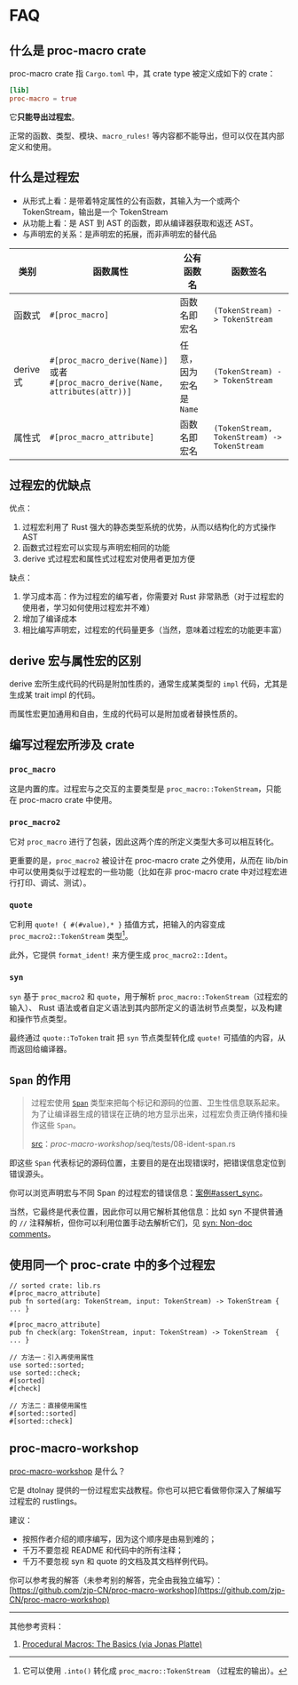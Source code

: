 # FAQ

## 什么是 proc-macro crate

proc-macro crate 指 `Cargo.toml` 中，其 crate type 被定义成如下的 crate：

```toml
[lib]
proc-macro = true
```

它**只能导出过程宏**。

正常的函数、类型、模块、`macro_rules!` 等内容都不能导出，但可以仅在其内部定义和使用。

## 什么是过程宏

- 从形式上看：是带着特定属性的公有函数，其输入为一个或两个 TokenStream，输出是一个 TokenStream
- 从功能上看：是 AST 到 AST 的函数，即从编译器获取和返还 AST。
- 与声明宏的关系：是声明宏的拓展，而非声明宏的替代品

| 类别      | 函数属性                                                                             | 公有函数名              | 函数签名                                    |
|-----------|--------------------------------------------------------------------------------------|-------------------------|---------------------------------------------|
| 函数式    | `#[proc_macro]`                                                                      | 函数名即宏名            | `(TokenStream) -> TokenStream`              |
| derive 式 | `#[proc_macro_derive(Name)]` 或者<br> `#[proc_macro_derive(Name, attributes(attr))]` | 任意，因为宏名是 `Name` | `(TokenStream) -> TokenStream`              |
| 属性式    | `#[proc_macro_attribute]`                                                            | 函数名即宏名            | `(TokenStream, TokenStream) -> TokenStream` |

## 过程宏的优缺点

优点：
1. 过程宏利用了 Rust 强大的静态类型系统的优势，从而以结构化的方式操作 AST
2. 函数式过程宏可以实现与声明宏相同的功能
3. derive 式过程宏和属性式过程宏对使用者更加方便

缺点：
1. 学习成本高：作为过程宏的编写者，你需要对 Rust 非常熟悉（对于过程宏的使用者，学习如何使用过程宏并不难）
2. 增加了编译成本
3. 相比编写声明宏，过程宏的代码量更多（当然，意味着过程宏的功能更丰富）

## derive 宏与属性宏的区别

derive 宏所生成代码的代码是附加性质的，通常生成某类型的 `impl` 代码，尤其是生成某 trait impl 的代码。

而属性宏更加通用和自由，生成的代码可以是附加或者替换性质的。

## 编写过程宏所涉及 crate

### `proc_macro`

这是内置的库。过程宏与之交互的主要类型是 `proc_macro::TokenStream`，只能在 proc-macro crate 中使用。

### `proc_macro2`

它对 `proc_macro` 进行了包装，因此这两个库的所定义类型大多可以相互转化。

更重要的是，`proc_macro2` 被设计在 proc-macro crate 之外使用，从而在 
lib/bin 中可以使用类似于过程宏的一些功能（比如在非 
proc-macro crate 中对过程宏进行打印、调试、测试）。

### `quote`

它利用 `quote! { #(#value),* }` 插值方式，把输入的内容变成 `proc_macro2::TokenStream` 类型[^proc_macro2::TokenStream]。

此外，它提供 `format_ident!` 来方便生成 `proc_macro2::Ident`。

[^proc_macro2::TokenStream]: 它可以使用 `.into()` 转化成 `proc_macro::TokenStream` （过程宏的输出）。

### `syn`

`syn` 基于 `proc_macro2` 和 `quote`，用于解析 `proc_macro::TokenStream`（过程宏的输入）、 Rust
语法或者自定义语法到其内部所定义的语法树节点类型，以及构建和操作节点类型。

最终通过 `quote::ToToken` trait 把 `syn` 节点类型转化成 `quote!` 可插值的内容，从而返回给编译器。

## `Span` 的作用

> 过程宏使用 [`Span`] 
> 类型来把每个标记和源码的位置、卫生性信息联系起来。为了让编译器生成的错误在正确的地方显示出来，过程宏负责正确传播和操作这些 
> `Span`。
>
> [src]：*proc-macro-workshop*/seq/tests/08-ident-span.rs

即这些 `Span` 代表标记的源码位置，主要目的是在出现错误时，把错误信息定位到错误源头。

你可以浏览声明宏与不同 Span 的过程宏的错误信息：[案例#assert_sync](./study-case.html#assert_sync)。

当然，它最终是代表位置，因此你可以用它解析其他信息：比如 syn 不提供普通的 `//` 注释解析，但你可以利用位置手动去解析它们，见
[syn: Non-doc comments](https://github.com/dtolnay/syn/issues/946)。

[src]: https://github.com/dtolnay/proc-macro-workshop/blob/0e90cf2551e42f85620aca092b4255fa1bd10660/seq/tests/08-ident-span.rs
[`Span`]: https://docs.rs/proc-macro2/latest/proc_macro2/struct.Span.html

## 使用同一个 proc-crate 中的多个过程宏


```rust, ignored
// sorted crate: lib.rs
#[proc_macro_attribute]
pub fn sorted(arg: TokenStream, input: TokenStream) -> TokenStream { ... }

#[proc_macro_attribute]
pub fn check(arg: TokenStream, input: TokenStream) -> TokenStream  { ... }
```

```rust,ignore
// 方法一：引入再使用属性
use sorted::sorted;
use sorted::check;
#[sorted]
#[check]

// 方法二：直接使用属性
#[sorted::sorted]
#[sorted::check]
```

## proc-macro-workshop

[proc-macro-workshop](https://github.com/dtolnay/proc-macro-workshop) 是什么？

它是 dtolnay 提供的一份过程宏实战教程。你也可以把它看做带你深入了解编写过程宏的 rustlings。

建议：
- 按照作者介绍的顺序编写，因为这个顺序是由易到难的；
- 千万不要忽视 README 和代码中的所有注释；
- 千万不要忽视 syn 和 quote 的文档及其文档样例代码。

你可以参考我的解答（未参考别的解答，完全由我独立编写）：
[https://github.com/zjp-CN/proc-macro-workshop](https://github.com/zjp-CN/proc-macro-workshop)



---

其他参考资料：
1. [Procedural Macros: The Basics (via Jonas Platte)](https://blog.turbo.fish/proc-macro-basics/)
